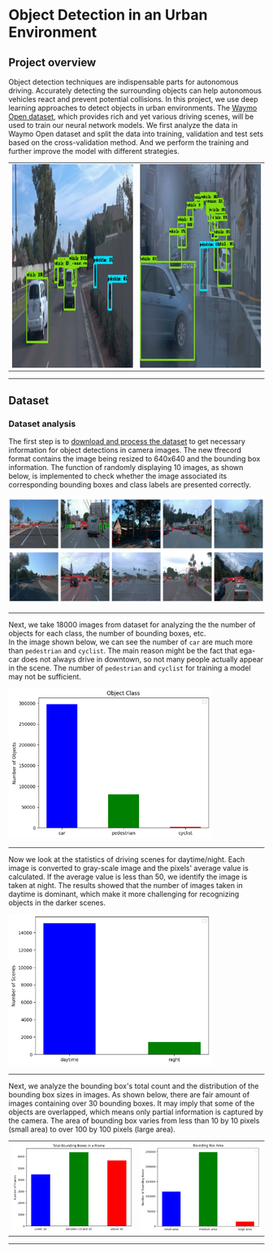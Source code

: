 # Object Detection in an Urban Environment

## Project overview

Object detection techniques are indispensable parts for autonomous driving. Accurately detecting the surrounding objects can help autonomous vehicles react and prevent potential collisions. In this project, we use deep learning approaches to detect objects in urban environments. The [Waymo Open dataset](https://waymo.com/open/), which provides rich and yet various driving scenes, will be used to train our neural network models. We first analyze the data in Waymo Open dataset and split the data into training, validation and test sets based on the cross-validation method. And we perform the training and further improve the model with different strategies. 

| | |
|:---------------:|:---------------:|
|<img src="docs/object_detection_scene_1.png" width="600" height ="400"> | <img src="docs/object_detection_scene_2.png" width="600" height="400"> |
<hr>

## Dataset

### Dataset analysis

The first step is to [download and process the dataset](README.md#download-and-process-the-data) to get necessary information for object detections in camera images. The new tfrecord format contains the image being resized to 640x640 and the bounding box information. The function of randomly displaying 10 images, as shown below, is implemented to check whether the image associated its corresponding bounding boxes and class labels are presented correctly.

<img src="docs/random_10_images.png" width="800">
<hr>

Next, we take 18000 images from dataset for analyzing the the number of objects for each class, the number of bounding boxes, etc.  
In the image shown below, we can see the number of `car` are much more than `pedestrian` and `cyclist`. The main reason might be the fact that ega-car does not always drive in downtown, so not many people actually appear in the scene. The number of `pedestrian` and `cyclist` for training a model may not be sufficient.

<img src="docs/data_analysis_1.png" width="400">
<hr>

Now we look at the statistics of driving scenes for daytime/night. Each image is converted to gray-scale image and the pixels' average value is calculated. If the average value is less than 50, we identify the image is taken at night. The results showed that the number of images taken in daytime is dominant, which make it more challenging for recognizing objects in the darker scenes.

<img src="docs/data_analysis_2.png" width="400">
<hr>

Next, we analyze the bounding box's total count and the distribution of the bounding box sizes in images. As shown below, there are fair amount of images containing over 30 bounding boxes. It may imply that some of the objects are overlapped, which means only partial information is captured by the camera. The area of bounding box varies from less than 10 by 10 pixels (small area) to over 100 by 100 pixels (large area).

| | |
|:---------------:|:---------------:|
|<img src="docs/data_analysis_3.png" width="400"> | <img src="docs/data_analysis_4.png" width="400"> |
<hr>

